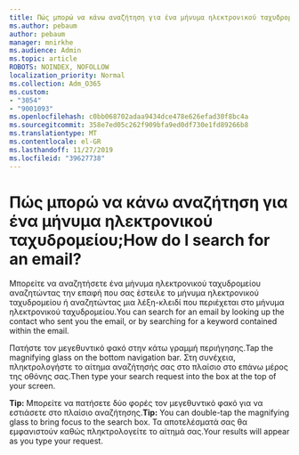 ```yaml
---
title: Πώς μπορώ να κάνω αναζήτηση για ένα μήνυμα ηλεκτρονικού ταχυδρομείου;
ms.author: pebaum
author: pebaum
manager: mnirkhe
ms.audience: Admin
ms.topic: article
ROBOTS: NOINDEX, NOFOLLOW
localization_priority: Normal
ms.collection: Adm_O365
ms.custom:
- "3054"
- "9001093"
ms.openlocfilehash: c0bb068702adaa9434dce478e626efad30f8bc4a
ms.sourcegitcommit: 358e7ed05c262f909bfa9ed0df730e1fd89266b8
ms.translationtype: MT
ms.contentlocale: el-GR
ms.lasthandoff: 11/27/2019
ms.locfileid: "39627738"
---
```

# <a name="how-do-i-search-for-an-email"></a><span data-ttu-id="09ecf-102">Πώς μπορώ να κάνω αναζήτηση για ένα μήνυμα ηλεκτρονικού ταχυδρομείου;</span><span class="sxs-lookup"><span data-stu-id="09ecf-102">How do I search for an email?</span></span>

<span data-ttu-id="09ecf-103">Μπορείτε να αναζητήσετε ένα μήνυμα ηλεκτρονικού ταχυδρομείου αναζητώντας την επαφή που σας έστειλε το μήνυμα ηλεκτρονικού ταχυδρομείου ή αναζητώντας μια λέξη-κλειδί που περιέχεται στο μήνυμα ηλεκτρονικού ταχυδρομείου.</span><span class="sxs-lookup"><span data-stu-id="09ecf-103">You can search for an email by looking up the contact who sent you the email, or by searching for a keyword contained within the email.</span></span>

<span data-ttu-id="09ecf-104">Πατήστε τον μεγεθυντικό φακό στην κάτω γραμμή περιήγησης.</span><span class="sxs-lookup"><span data-stu-id="09ecf-104">Tap the magnifying glass on the bottom navigation bar.</span></span> <span data-ttu-id="09ecf-105">Στη συνέχεια, πληκτρολογήστε το αίτημα αναζήτησής σας στο πλαίσιο στο επάνω μέρος της οθόνης σας.</span><span class="sxs-lookup"><span data-stu-id="09ecf-105">Then type your search request into the box at the top of your screen.</span></span> 

<span data-ttu-id="09ecf-106">**Tip:** Μπορείτε να πατήσετε δύο φορές τον μεγεθυντικό φακό για να εστιάσετε στο πλαίσιο αναζήτησης.</span><span class="sxs-lookup"><span data-stu-id="09ecf-106">**Tip:** You can double-tap the magnifying glass to bring focus to the search box.</span></span> <span data-ttu-id="09ecf-107">Τα αποτελέσματά σας θα εμφανιστούν καθώς πληκτρολογείτε το αίτημά σας.</span><span class="sxs-lookup"><span data-stu-id="09ecf-107">Your results will appear as you type your request.</span></span> 

